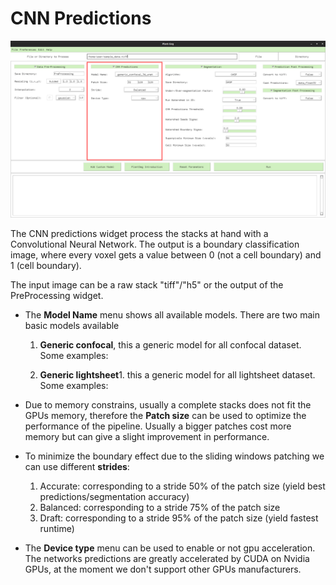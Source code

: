 # CNN Predictions
![alt text](./images/cnn-predictions.png)

The CNN predictions widget process the stacks at hand with a Convolutional Neural Network. The output is 
a boundary classification image, where every voxel gets a value between 0 (not a cell boundary) and 1 (cell boundary).

The input image can be a raw stack "tiff"/"h5" or the output of the PreProcessing widget. 

* The **Model Name** menu shows all available models. There are two main basic models available  
    1. **Generic confocal**, this a generic model for all confocal dataset.  
    Some examples:
    
    2. **Generic lightsheet**1. this a generic model for all lightsheet dataset.  
     Some examples:
    
* Due to memory constrains, usually a complete stacks does not fit the GPUs memory, 
 therefore the **Patch size** can be used to optimize the performance of the pipeline. 
 Usually a bigger patches cost more memory but can give a slight improvement in performance.
 
* To minimize the boundary effect due to the sliding windows patching we can use different **strides**:
    1. Accurate: corresponding to a stride 50% of the patch size (yield best predictions/segmentation accuracy)
    2. Balanced: corresponding to a stride 75% of the patch size
    3. Draft: corresponding to a stride 95% of the patch size (yield fastest runtime)
    
* The **Device type** menu can be used to enable or not gpu acceleration. The networks predictions are 
greatly accelerated by CUDA on Nvidia GPUs, at the moment we don't support other GPUs manufacturers.
